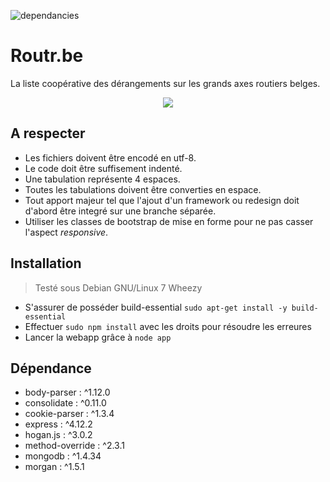 ![dependancies](https://david-dm.org/sCreami/routr.be.svg)

# Routr.be
La liste coopérative des dérangements sur les grands axes routiers belges.

<p align="center">
  <img src="http://i.imgur.com/E1YMjBT.png"/>
</p>

## A respecter ##
- Les fichiers doivent être encodé en utf-8.
- Le code doit être suffisement indenté.
- Une tabulation représente 4 espaces.
- Toutes les tabulations doivent être converties en espace.
- Tout apport majeur tel que l'ajout d'un framework ou redesign doit d'abord être integré sur une branche séparée.
- Utiliser les classes de bootstrap de mise en forme pour ne pas casser l'aspect _responsive_.

## Installation ##
> Testé sous Debian GNU/Linux 7 Wheezy
> 
- S'assurer de posséder build-essential `sudo apt-get install -y build-essential`
- Effectuer `sudo npm install` avec les droits pour résoudre les erreures
- Lancer la webapp grâce à `node app`

## Dépendance ##
- body-parser : ^1.12.0
- consolidate : ^0.11.0
- cookie-parser : ^1.3.4
- express : ^4.12.2
- hogan.js : ^3.0.2
- method-override : ^2.3.1
- mongodb : ^1.4.34
- morgan : ^1.5.1
